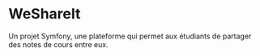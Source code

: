 # WeShareIt
Un projet Symfony, une plateforme qui permet aux étudiants de partager des notes de cours entre eux.

